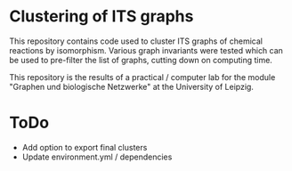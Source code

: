 # Clustering of ITS graphs

This repository contains code used to cluster ITS graphs of chemical reactions by isomorphism. Various graph invariants were tested which can be used to pre-filter the list of graphs, cutting down on computing time.

This repository is the results of a practical / computer lab for the module "Graphen und biologische Netzwerke" at the University of Leipzig.

# ToDo

- Add option to export final clusters
- Update environment.yml / dependencies